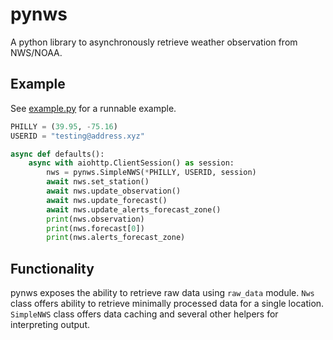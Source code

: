 # pynws

A python library to asynchronously retrieve weather observation from NWS/NOAA.

## Example
See [example.py](../blob/master/example.py) for a runnable example.
```python
PHILLY = (39.95, -75.16)
USERID = "testing@address.xyz"

async def defaults():
    async with aiohttp.ClientSession() as session:
        nws = pynws.SimpleNWS(*PHILLY, USERID, session)
        await nws.set_station()
        await nws.update_observation()
        await nws.update_forecast()
        await nws.update_alerts_forecast_zone()
        print(nws.observation)
        print(nws.forecast[0])
        print(nws.alerts_forecast_zone)
```

## Functionality
pynws exposes the ability to retrieve raw data using `raw_data` module. `Nws` class offers ability to retrieve minimally processed data for a single location.  `SimpleNWS` class offers data caching and several other helpers for interpreting output.
